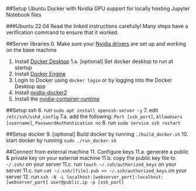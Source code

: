 ##Setup Ubuntu Docker with Nvidia GPU support for locally hosting Jupyter Notebook files

###Ubuntu 22.04
Read the linked instructions carefully! Many steps have a verification command to ensure that it worked.

##Server libraries
0. Make sure your [Nvidia drivers](https://docs.nvidia.com/datacenter/tesla/tesla-installation-notes/index.html) are set up and working on the base machine
1. Install [Docker Desktop](https://docs.docker.com/desktop/linux/install/ubuntu/)
    1.a. [optional] Set docker desktop to run at startup
2. Install [Docker Engine](https://docs.docker.com/engine/install/ubuntu/)
3. Login to Docker using `docker login` or by logging into the Docker Desktop app
4. Install [nvidia-docker2](https://docs.nvidia.com/datacenter/cloud-native/container-toolkit/install-guide.html)
5. Install the [nvidia-container-runtime](https://docs.docker.com/config/containers/resource_constraints/#access-an-nvidia-gpu)

##Setup ssh
6. run `sudo apt install openssh-server -y`
7. edit `/etc/ssh/sshd_config`
    7.a. add the following: `Port [ssh_port]`, `AllowUsers [username]`, `PasswordAuthentication no`
8. run `sudo service ssh restart`

##Setup docker
9. [optional] Build docker by running `./build_docker.sh`
10. start docker by running `sudo ./run_docker.sh`

##Connect from external machine
11. Configure keys
    11.a. generate a public & private key on your external machine
    11.b. copy the public key file to `~/.ssh/` on your server
    11.c. run `touch ~/.ssh/authorized_keys` on your server
    11.c. run `cat ~/.ssh/[file].pub >> ~/.ssh/authorized_keys` on your server
12. run `ssh -N -L localhost:[webserver_port]:localhost:[webserver_port] user@public.ip -p [ssh_port]`